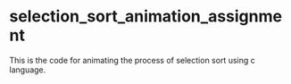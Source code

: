 # selection_sort_animation_assignment
This is the code for animating the process of selection sort using c language.
